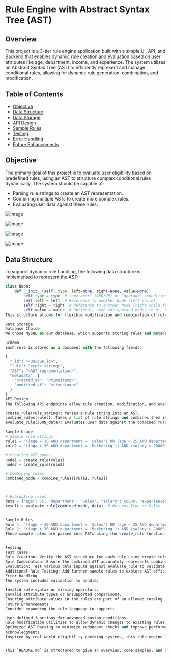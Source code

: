 # Rule Engine with Abstract Syntax Tree (AST)

## Overview
This project is a 3-tier rule engine application built with a simple UI, API, and Backend that enables dynamic rule creation and evaluation based on user attributes like age, department, income, and experience. The system utilizes an Abstract Syntax Tree (AST) to efficiently represent and manage conditional rules, allowing for dynamic rule generation, combination, and modification.

## Table of Contents
- [Objective](#objective)
- [Data Structure](#data-structure)
- [Data Storage](#data-storage)
- [API Design](#api-design)
- [Sample Rules](#sample-rules)
- [Testing](#testing)
- [Error Handling](#error-handling)
- [Future Enhancements](#future-enhancements)

## Objective
The primary goal of this project is to evaluate user eligibility based on predefined rules, using an AST to structure complex conditional rules dynamically. The system should be capable of:
- Parsing rule strings to create an AST representation.
- Combining multiple ASTs to create more complex rules.
- Evaluating user data against these rules.

![image](https://github.com/user-attachments/assets/3609d374-a062-4cde-b478-5fdabf40cd6b)

![image](https://github.com/user-attachments/assets/2832583e-b870-48e0-965e-549b65f1b3a4)

![image](https://github.com/user-attachments/assets/1150f7ab-6514-4845-951d-968fcf4ab320)

![image](https://github.com/user-attachments/assets/66abc981-6b6e-4f43-b842-987cba561410)


## Data Structure
To support dynamic rule handling, the following data structure is implemented to represent the AST:

```python
class Node:
    def __init__(self, type, left=None, right=None, value=None):
        self.type = type  # "operator" (AND/OR) or "operand" (condition)
        self.left = left  # Reference to another Node (left child)
        self.right = right  # Reference to another Node (right child for operators)
        self.value = value  # Optional, used for operand nodes (e.g., numbers for comparisons)
This structure allows for flexible modification and combination of rules.

Data Storage
Database Choice
We chose MySQL as our database, which supports storing rules and metadata dynamically, aligning well with our project’s needs.

Schema
Each rule is stored as a document with the following fields:

{
  "_id": "<unique_id>",
  "rule": "<rule_string>",
  "AST": "<AST_representation>",
  "metadata": {
    "created_at": "<timestamp>",
    "modified_at": "<timestamp>"
  }
}
API Design
The following API endpoints allow rule creation, modification, and evaluation:

create_rule(rule_string): Parses a rule string into an AST.
combine_rules(rules): Takes a list of rule strings and combines them into a single AST.
evaluate_rule(JSON_data): Evaluates user data against the combined rule’s AST and returns True if the data meets the rule conditions, otherwise False.

Sample Usage
# Sample rule strings
rule1 = "((age > 30 AND department = 'Sales') OR (age < 25 AND department = 'Marketing')) AND (salary > 50000 OR experience > 5)"
rule2 = "((age > 30 AND department = 'Marketing')) AND (salary > 20000 OR experience > 5)"

# Creating AST nodes
node1 = create_rule(rule1)
node2 = create_rule(rule2)

# Combining rules
combined_node = combine_rules([rule1, rule2])



# Evaluating rules
data = {"age": 35, "department": "Sales", "salary": 60000, "experience": 3}
result = evaluate_rule(combined_node, data)  # Returns True or False


Sample Rules
Rule 1: "((age > 30 AND department = 'Sales') OR (age < 25 AND department = 'Marketing')) AND (salary > 50000 OR experience > 5)"
Rule 2: "((age > 30 AND department = 'Marketing')) AND (salary > 20000 OR experience > 5)"
These sample rules are parsed into ASTs using the create_rule function and evaluated by evaluate_rule.


Testing
Test Cases
Rule Creation: Verify the AST structure for each rule using create_rule.
Rule Combination: Ensure the combined AST accurately represents combined rules using combine_rules.
Evaluation: Test various data inputs against evaluate_rule to validate rule functionality.
Additional Rule Testing: Add further sample rules to explore AST efficiency and ensure accuracy.
Error Handling
The system includes validation to handle:

Invalid rule syntax or missing operators.
Invalid attribute types or unsupported comparisons.
Ensuring attribute values in the rules are part of an allowed catalog.
Future Enhancements
Consider expanding the rule language to support:

User-defined functions for advanced custom conditions.
Rule modification utilities to allow dynamic changes to existing rules (e.g., change conditions, add/remove expressions).
Optimized AST Parsing to minimize redundant checks and improve performance.
Acknowledgments
Inspired by real-world eligibility checking systems, this rule engine leverages AST for optimal rule handling and evaluation.


This `README.md` is structured to give an overview, code samples, and clarity on the project's goals and design. It should be helpful for others exploring or contributing to your project!
